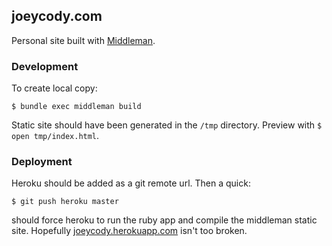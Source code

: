## joeycody.com
Personal site built with [Middleman](https://middlemanapp.com/).

### Development
To create local copy:

```shell
$ bundle exec middleman build
```
Static site should have been generated in the `/tmp` directory. Preview with `$ open tmp/index.html`.

### Deployment
Heroku should be added as a git remote url. Then a quick:

```shell
$ git push heroku master
```

should force heroku to run the ruby app and compile the middleman static site. Hopefully [joeycody.herokuapp.com](https://joeycody.herokuapp.com) isn't too broken.

